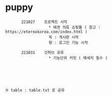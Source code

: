 # puppy
           221027    프로젝트 시작
                       * 애견 의류 쇼핑몰 ( 참고 : https://eternokorea.com/index.html )
                       옥 : 게시판 시작
                       향 : 로그인 기능 시작 

           221031    깃허브 공유
                       * 기능단위 커밋 ( 메세지 필수 )
            
            
            
            
            
                                                                                          ※ table : table.txt 로 공유
            
            
            
            
            
            
            
